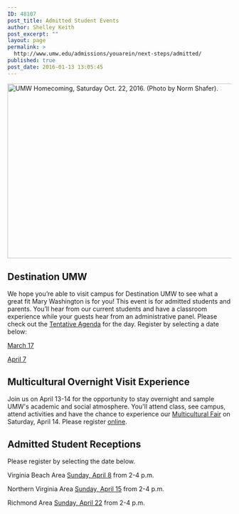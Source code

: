 ```yaml
---
ID: 48107
post_title: Admitted Student Events
author: Shelley Keith
post_excerpt: ""
layout: page
permalink: >
  http://www.umw.edu/admissions/youarein/next-steps/admitted/
published: true
post_date: 2016-01-13 13:05:45
---
```

<img class="alignleft wp-image-48254" src="http://www.umw.edu/admissions/wp-content/uploads/sites/6/2016/01/Homecoming-20-1024x669.jpg" alt="UMW Homecoming, Saturday Oct. 22, 2016. (Photo by Norm Shafer)." width="600" height="392" />
<h2>Destination UMW</h2>
We hope you’re able to visit campus for Destination UMW to see what a great fit Mary Washington is for you! This event is for admitted students and parents. You’ll hear from our current students and have a classroom experience while your guests hear from an administrative panel. Please check out the <a href="http://www.umw.edu/admissions/wp-content/uploads/sites/6/2018/03/Tentative-Agenda-2018.pdf">Tentative Agenda</a> for the day. Register by selecting a date below:

<a href="https://umw.askadmissions.net/Portal/EI/ViewDetails?gid=62357770369405724e4cf4a3a2bba98076f502">March 17</a>

<a href="https://umw.askadmissions.net/Portal/EI/ViewDetails?gid=6235770af76c5456254acdbdac9461e8aae1c4">April 7</a>
<h2><strong>Multicultural Overnight Visit Experience</strong></h2>
Join us on April 13-14 for the opportunity to stay overnight and sample UMW's academic and social atmosphere. You'll attend class, see campus, attend activities and have the chance to experience our <a href="http://students.umw.edu/multicultural/programs/multicultural-fair/">Multicultural Fair</a> on Saturday, April 14. Please register <a href="https://umw.askadmissions.net/Portal/EI/ViewDetails?gid=623577a4f88acba3704e38869f14e908324a9d">online</a>.
<h2>Admitted Student Receptions</h2>
Please register by selecting the date below.

Virginia Beach Area
<a href="https://umw.askadmissions.net/Portal/EI/ViewDetails?gid=6235770a57421625e54bdbaae32187eb452e77">Sunday, April 8</a> from 2-4 p.m.

Northern Virginia Area
<a href="https://umw.askadmissions.net/Portal/EI/ViewDetails?gid=623577e2e6854e95a14f70aa0de99e1b2cb2a2">Sunday, April 15</a> from 2-4 p.m.

Richmond Area
<a href="https://umw.askadmissions.net/Portal/EI/ViewDetails?gid=62357755253b832f32433f80c14d05427fcc14">Sunday, April 22</a> from 2-4 p.m.